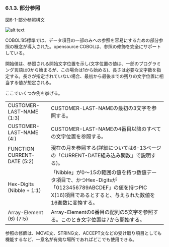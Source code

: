 ### 6.1.3. 部分参照

図6-1-部分参照構文

![alt text](Image/6-1.png)

COBOL’85標準では、データ項目の一部のみへの参照を容易にするための部分参照の概念が導入された。opensource COBOLは、参照の修飾を完全にサポートしている。

開始値は、参照される開始文字位置を示し(文字位置の値は、一部のプログラミング言語は0から始まるが、この場合は1から始める)、長さは必要な文字数を指定する。長さが指定されていない場合、最初から最後までの残りの文字位置に相当する値が想定される。

ここでいくつか例を挙げる。

|     |     | 
| --- | --- | 
| CUSTOMER-LAST-NAME (1:3)    | CUSTOMER-LAST-NAMEの最初の3文字を参照する。    | 
| CUSTOMER-LAST-NAME (4:)    | CUSTOMER-LAST-NAMEの4番目以降のすべての文字位置を参照する。    | 
| FUNCTION CURRENT-DATE (5:2)    | 現在の月を参照する(詳細については6-13ページの「CURRENT-DATE組み込み関数」で説明する)。    | 
| Hex-Digits (Nibble + 1:1)    | 「Nibble」が0～15の範囲の値を持つ数値データ項目で、かつHex-Digitsが「0123456789ABCDEF」の値を持つPIC X(16)項目であるとすると、与えられた数値を16進数に変換する。    | 
| Array-Element (6) (7:5)    |  Array-Elementの6番目の配列の5文字を参照する。このとき文字位置は7から開始する。   | 


参照の修飾は、MOVE文、STRING文、ACCEPT文などの受け取り項目としても機能するなど、一意名が有効な場所であればどこでも使用できる。
